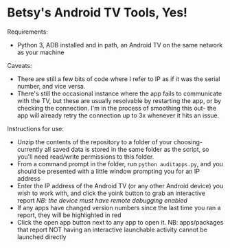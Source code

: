 # Betsy's Android TV Tools, Yes!

Requirements:
* Python 3, ADB installed and in path, an Android TV on the same network as your machine

Caveats:
* There are still a few bits of code where I refer to IP as if it was the serial number, and vice versa.
* There's still the occasional instance where the app fails to communicate with the TV, but these are usually resolvable by restarting the app, or by checking the connection. I'm in the process of smoothing this out- the app will already retry the connection up to 3x whenever it hits an issue.

Instructions for use:
* Unzip the contents of the repository to a folder of your choosing- currently all saved data is stored in the same folder as the script, so you'll need read/write permissions to this folder.
* From a command prompt in the folder, run `python auditapps.py`, and you should be presented with a little window prompting you for an IP address
* Enter the IP address of the Android TV (or any other Android device) you wish to work with, and click the yoink button to grab an interactive report *NB: the device must have remote debugging enabled*
* If any apps have changed version numbers since the last time you ran a report, they will be highlighted in red
* Click the open app button next to any app to open it. NB: apps/packages that report NOT having an interactive launchable activity cannot be launched directly
